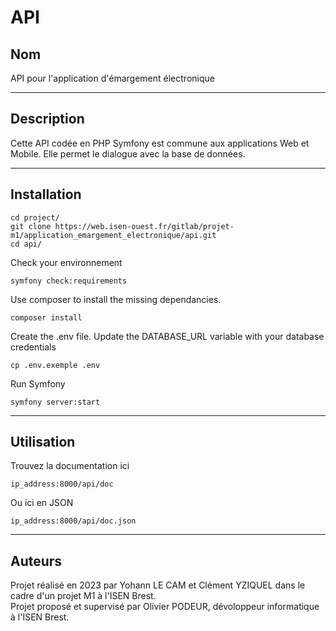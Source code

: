# API

## Nom
API pour l'application d'émargement électronique
***
## Description
Cette API codée en PHP Symfony est commune aux applications Web et Mobile. Elle permet le dialogue avec la base de données.
***
## Installation
```
cd project/
git clone https://web.isen-ouest.fr/gitlab/projet-m1/application_emargement_electronique/api.git
cd api/
```
Check your environnement 
```
symfony check:requirements
```
Use composer to install the missing dependancies.
```
composer install
```
Create the .env file. Update the DATABASE_URL variable with your database credentials
```
cp .env.exemple .env
```
Run Symfony
```
symfony server:start
```
***

## Utilisation
Trouvez la documentation ici
```
ip_address:8000/api/doc
```
Ou ici en JSON
```
ip_address:8000/api/doc.json
```
***
## Auteurs
Projet réalisé en 2023 par Yohann LE CAM et Clément YZIQUEL dans le cadre d'un projet M1 à l'ISEN Brest. <br>
Projet proposé et supervisé par Olivier PODEUR, dévoloppeur informatique à l'ISEN Brest.


